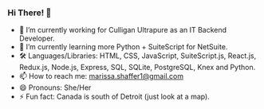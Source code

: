 ### Hi There! 👋

- 🔭 I’m currently working for Culligan Ultrapure as an IT Backend Developer.
- 🌱 I’m currently learning more Python + SuiteScript for NetSuite.
- 🛠 Languages/Libraries: HTML, CSS, JavaScript, SuiteScript.js, React.js, Redux.js, Node.js, Express, SQL, SQLite, PostgreSQL, Knex and Python. 
- 📫 How to reach me: marissa.shaffer1@gmail.com
- 😄 Pronouns: She/Her
- ⚡ Fun fact: Canada is south of Detroit (just look at a map).
